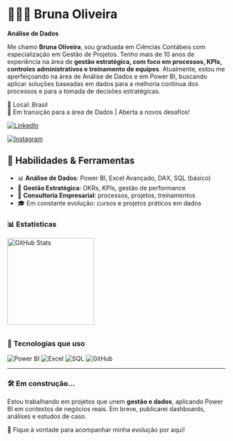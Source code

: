 # 👩🏻‍💻 Bruna Oliveira

**Análise de Dados**

Me chamo **Bruna Oliveira**, sou graduada em Ciências Contábeis com especialização em Gestão de Projetos. Tenho mais de 10 anos de experiência na área de **gestão estratégica, com foco em processos, KPIs, controles administrativos e treinamento de equipes**. Atualmente, estou me aperfeiçoando na área de Análise de Dados e em Power BI, buscando aplicar soluções baseadas em dados para a melhoria contínua dos processos e para a tomada de decisões estratégicas.


📍 Local: Brasil  
🎯 Em transição para a área de Dados | Aberta a novos desafios!


[![LinkedIn](https://img.shields.io/badge/LinkedIn-0077B5?style=for-the-badge&logo=linkedin&logoColor=white)](https://www.linkedin.com/in/bruna-de-lima-oliveira-1849259b/)

[![Instagram](https://img.shields.io/badge/Instagram-E4405F?style=for-the-badge&logo=instagram&logoColor=white)](https://www.instagram.com/brunalimaoliveira22/)


## 💼 Habilidades & Ferramentas

- 📊 **Análise de Dados**: Power BI, Excel Avançado, DAX, SQL (básico)
- 🧩 **Gestão Estratégica**: OKRs, KPIs, gestão de performance
- 🏢 **Consultoria Empresarial**: processos, projetos, treinamentos
- 🎓 Em constante evolução: cursos e projetos práticos em dados


### 📊 Estatísticas

<img 
  alt="GitHub Stats" 
  height="200" 
  style="padding-bottom: 10px;" 
  src="https://github-readme-stats.vercel.app/api?username=brunalimaoliveira&show_icons=true&theme=tokyonight&include_all_commits=true&locale=pt-br" 
/>

### 🚀 Tecnologias que uso

![Power BI](https://img.shields.io/badge/PowerBI-F2C811?style=for-the-badge&logo=powerbi&logoColor=black)
![Excel](https://img.shields.io/badge/Excel-217346?style=for-the-badge&logo=microsoft-excel&logoColor=white)
![SQL](https://img.shields.io/badge/SQL-336791?style=for-the-badge&logo=postgresql&logoColor=white)
![GitHub](https://img.shields.io/badge/GitHub-181717?style=for-the-badge&logo=github&logoColor=white)

---

### 🛠️ Em construção...

Estou trabalhando em projetos que unem **gestão e dados**, aplicando Power BI em contextos de negócios reais. Em breve, publicarei dashboards, análises e estudos de caso.

📌 Fique à vontade para acompanhar minha evolução por aqui!

